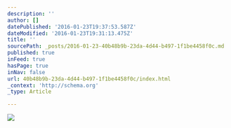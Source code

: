 ```yaml
---
description: ''
author: []
datePublished: '2016-01-23T19:37:53.587Z'
dateModified: '2016-01-23T19:31:13.475Z'
title: ''
sourcePath: _posts/2016-01-23-40b48b9b-23da-4d44-b497-1f1be4458f0c.md
published: true
inFeed: true
hasPage: true
inNav: false
url: 40b48b9b-23da-4d44-b497-1f1be4458f0c/index.html
_context: 'http://schema.org'
_type: Article

---
```

![](https://the-grid-user-content.s3-us-west-2.amazonaws.com/314636b7-ace6-42e6-b0d3-41952c077e1f.png)
